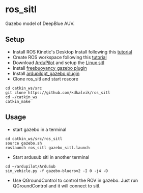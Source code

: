 # ros_sitl

Gazebo model of DeepBlue AUV.

## Setup
* Install ROS Kinetic's Desktop Install following this [tutorial](http://wiki.ros.org/kinetic/Installation/Ubuntu)
* Create ROS workspace following this [tutorial](http://wiki.ros.org/ROS/Tutorials/InstallingandConfiguringROSEnvironment)
* Download [ArduPilot](https://github.com/kdkalvik/ardupilot) and setup the [Linux sitl](http://ardupilot.org/dev/docs/setting-up-sitl-on-linux.html)
* Install [freebuoyancy_gazebo plugin](https://github.com/kdkalvik/freebuoyancy_gazebo)
* Install [ardupilopt_gazebo plugin](https://github.com/kdkalvik/ardupilot_gazebo)
* Clone ros_sitl and start roscore

```
cd catkin_ws/src
git clone https://github.com/kdkalvik/ros_sitl
cd ~/catkin_ws
catkin_make
```

## Usage
* start gazebo in a terminal
```
cd catkin_ws/src/ros_sitl
source gazebo.sh
roslaunch ros_sitl gazebo_sitl.launch
```
* Start ardusub sitl in another terminal
```
cd ~/ardupilot/ArduSub
sim_vehicle.py -f gazebo-bluerov2 -I 0 -j4 -D
```
* Use QGroundControl to control the ROV in gazebo. Just run QGroundControl and it will connect to sitl. 



